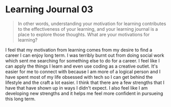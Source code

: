 # Learning Journal 03

> In other words, understanding your motivation for learning contributes to the effectiveness of your learning, and your learning journal is a place to explore those thoughts. What are your motivations for learning?

I feel that my motivation from learning comes from my desire to find a career I can enjoy long term. I was terribly burnt out from doing social work which sent me searching for something else to do for a career. I feel like I can apply the things I learn and even use coding as a creative outlet. It's easier for me to connect with because I am more of a logical person and I have spent most of my life obsessed with tech so I can get behind the lifestyle and the craft a lot easier. I think that there are a few strengths that I have that have shown up in ways I didn't expect. I also feel like I am developing new strengths and it helps me feel more confident in pursueing this long term.

